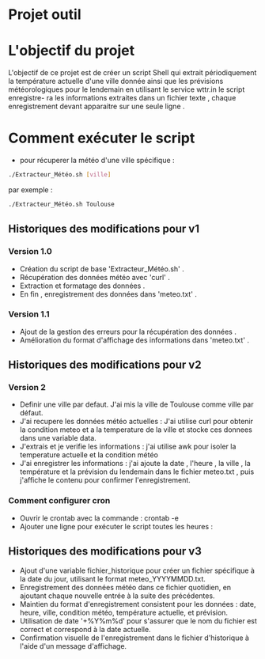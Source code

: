 # Projet outil
# L'objectif du projet
L'objectif de ce projet est de créer un script Shell qui extrait périodiquement la température actuelle d'une ville 
donnée ainsi que les prévisions météorologiques pour le lendemain en utilisant le service wttr.in le script enregistre-
ra les informations extraites dans un fichier texte , chaque enregistrement devant apparaitre sur une seule ligne .
# Comment exécuter le script
- pour récuperer la météo d'une ville spécifique :
```bash
./Extracteur_Météo.sh [ville]
```
par exemple :
```bash
./Extracteur_Météo.sh Toulouse 
```
## Historiques des modifications pour v1 
### Version 1.0 
- Création du script de base 'Extracteur_Météo.sh' .
- Récupération des données météo avec 'curl' .
- Extraction et formatage des données .
- En fin , enregistrement des données dans 'meteo.txt' .
### Version 1.1 
- Ajout de la gestion des erreurs pour la récupération des données .
- Amélioration du format d'affichage des informations dans 'meteo.txt' .

## Historiques des modifications pour v2
### Version 2
- Definir une ville par defaut. J'ai mis la ville de Toulouse comme ville par défaut.
- J'ai recupere les données météo actuelles : J'ai utilise curl pour obtenir la condition meteo et a la temperature de la ville et stocke ces donnees dans une variable data.
- J'extrais et je verifie les informations : j'ai utilise awk pour isoler la temperature actuelle et la condition météo
- J'ai enregistrer les informations : j'ai ajoute la date , l'heure , la ville , la température et la prévision du lendemain dans le fichier meteo.txt , puis j'affiche le contenu pour confirmer l'enregistrement.
### Comment configurer cron
- Ouvrir le crontab avec la commande :
crontab -e 
- Ajouter une ligne pour exécuter le script toutes les heures :

## Historiques des modifications pour v3
- Ajout d'une variable fichier_historique pour créer un fichier spécifique à la date du jour, utilisant le format meteo_YYYYMMDD.txt.
- Enregistrement des données météo dans ce fichier quotidien, en ajoutant chaque nouvelle entrée à la suite des précédentes.
- Maintien du format d'enregistrement consistent pour les données : date, heure, ville, condition météo, température actuelle, et prévision.
- Utilisation de date '+%Y%m%d' pour s'assurer que le nom du fichier est correct et correspond à la date actuelle.
- Confirmation visuelle de l'enregistrement dans le fichier d'historique à l'aide d'un message d'affichage.